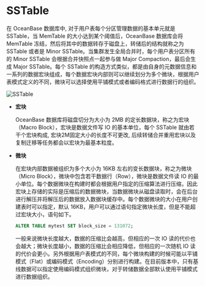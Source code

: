 # SSTable

在 OceanBase 数据库中, 对于用户表每个分区管理数据的基本单元就是 SSTable，当 MemTable 的大小达到某个阈值后，OceanBase 数据库会将 MemTable 冻结，然后将其中的数据转存于磁盘上，转储后的结构就称之为 SSTable 或者是 Minor SSTable。当集群发生全局合并时，每个用户表分区所有的 Minor SSTable 会根据合并快照点一起参与做 Major Compaction，最后会生成 Major SSTable。每个 SSTable 的构造方式类似，都是由自身的元数据信息和一系列的数据宏块组成，每个数据宏块内部则可以继续划分为多个微块，根据用户表模式定义的不同，微块可以选择使用平铺模式或者编码格式进行数据行的组织。

![SSTable](https://obbusiness-private.oss-cn-shanghai.aliyuncs.com/doc/img/observer-enterprise/V4.2.1/700.reference/100.oceanbase-database-concepts/900.storage-architecture/200.data-storage/sstable-architecture.png)

* **宏块**

  OceanBase 数据库将磁盘切分为大小为 2MB 的定长数据块，称之为宏块（Macro Block），宏块是数据文件写 IO 的基本单位，每个 SSTable 就由若干个宏块构成, 宏块2M固定大小的长度不可更改, 后续转储合并重用宏块以及复制迁移等任务都会以宏块为最基本粒度。
  
* **微块**

  在宏块内部数据被组织为多个大小为 16KB 左右的变长数据块，称之为微块（Micro Block），微块中包含若干数据行（Row），微块是数据文件读 IO 的最小单位。每个数据微块在构建时都会根据用户指定的压缩算法进行压缩，因此宏块上存储的实际是压缩后的数据微块，当数据微块从磁盘读取时，会在后台进行解压并将解压后的数据放入数据块缓存中。每个数据微块的大小在用户创建表时可以指定，默认 16KB，用户可以通过语句指定微块长度，但是不能超过宏块大小，语句如下。

  ```sql
  ALTER TABLE mytest SET block_size = 131072;
  ```

  一般来说微块长度越大，数据的压缩比会越高，但相应的一次 IO 读的代价也会越大；微块长度越小，数据的压缩比会相应降低，但相应的一次随机 IO 读的代价会更小。另外根据用户表模式的不同，每个微块构建的时候可能以平铺模式（Flat）或编码模式（Encoding）分别进行构建。在目前版本中，只有基线数据可以指定使用编码模式组织微块，对于转储数据全部默认使用平铺模式进行数据组织。
  
